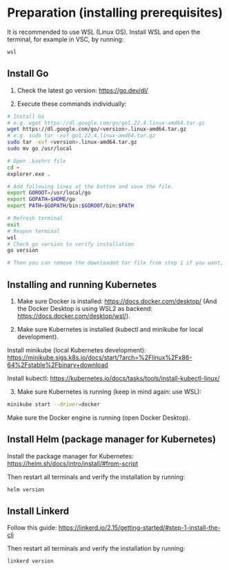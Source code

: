 # Preparation (installing prerequisites)
It is recommended to use WSL (Linux OS). Install WSL and open the terminal, for example in VSC, by running:
```sh
wsl
```

## Install Go
1. Check the latest go version: https://go.dev/dl/

2. Execute these commands individually:
```sh
# Install Go
# e.g. wget https://dl.google.com/go/go1.22.4.linux-amd64.tar.gz
wget https://dl.google.com/go/<version>.linux-amd64.tar.gz
# e.g. sudo tar -xvf go1.22.4.linux-amd64.tar.gz
sudo tar -xvf <version>.linux-amd64.tar.gz
sudo mv go /usr/local

# Open .bashrc file
cd ~
explorer.exe .

# Add following lines at the bottom and save the file.
export GOROOT=/usr/local/go
export GOPATH=$HOME/go
export PATH=$GOPATH/bin:$GOROOT/bin:$PATH

# Refresh terminal
exit
# Reopen terminal
wsl
# Check go version to verify installation
go version

# Then you can remove the downloaded tar file from step 1 if you want, this is not required anymore after unpacking it.
```

## Installing and running Kubernetes
1. Make sure Docker is installed: https://docs.docker.com/desktop/
(And the Docker Desktop is using WSL2 as backend: https://docs.docker.com/desktop/wsl/).

2. Make sure Kubernetes is installed (kubectl and minikube for local development). 

Install minikube (local Kubernetes development): https://minikube.sigs.k8s.io/docs/start/?arch=%2Flinux%2Fx86-64%2Fstable%2Fbinary+download

Install kubectl: https://kubernetes.io/docs/tasks/tools/install-kubectl-linux/

3. Make sure Kubernetes is running (keep in mind again: use WSL):
```sh
minikube start --driver=docker
```
Make sure the Docker engine is running (open Docker Desktop).

## Install Helm (package manager for Kubernetes)
Install the package manager for Kubernetes: https://helm.sh/docs/intro/install/#from-script

Then restart all terminals and verify the installation by running:
```sh
helm version
```

## Install Linkerd
Follow this guide: https://linkerd.io/2.15/getting-started/#step-1-install-the-cli

Then restart all terminals and verify the installation by running:
```sh
linkerd version
```
